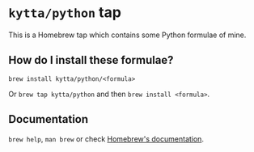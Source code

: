 # `kytta/python` tap

This is a Homebrew tap which contains some Python formulae of mine.

## How do I install these formulae?

`brew install kytta/python/<formula>`

Or `brew tap kytta/python` and then `brew install <formula>`.

## Documentation

`brew help`, `man brew` or check [Homebrew's documentation](https://docs.brew.sh).
